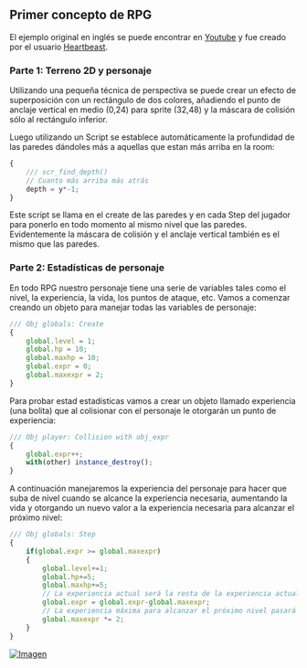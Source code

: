 ## Primer concepto de RPG

El ejemplo original en inglés se puede encontrar en [Youtube](https://www.youtube.com/watch?v=FqYS-4_oSRw) y fue creado por el usuario [Heartbeast](https://www.youtube.com/channel/UCrHQNOyU1q6BFEfkNq2CYMA). 

### Parte 1: Terreno 2D y personaje

Utilizando una pequeña técnica de perspectiva se puede crear un efecto de superposición con un rectángulo de dos colores, añadiendo el punto de anclaje vertical en medio (0,24) para sprite (32,48) y la máscara de colisión sólo al rectángulo inferior.

Luego utilizando un Script se establece automáticamente la profundidad de las paredes dándoles más a aquellas que estan más arriba en la room:

```javascript
{
	/// scr_find_depth()
    // Cuanto más arriba más atrás
    depth = y*-1;   
}
```

Este script se llama en el create de las paredes y en cada Step del jugador para ponerlo en todo momento al mismo nivel que las paredes. Evidentemente la máscara de colisión y el anclaje vertical también es el mismo que las paredes.

### Parte 2: Estadísticas de personaje

En todo RPG nuestro personaje tiene una serie de variables tales como el nivel, la experiencia, la vida, los puntos de ataque, etc. Vamos a comenzar creando un objeto para manejar todas las variables de personaje:

```javascript
/// Obj globals: Create
{
    global.level = 1;
    global.hp = 10;
    global.maxhp = 10;
    global.expr = 0;
    global.maxexpr = 2;
}
```

Para probar estad estadísticas vamos a crear un objeto llamado experiencia (una bolita) que al colisionar con el personaje le otorgarán un punto de experiencia:

```javascript
/// Obj player: Collision with obj_expr
{
    global.expr++;
    with(other) instance_destroy();
}
```

A continuación manejaremos la experiencia del personaje para hacer que suba de nivel cuando se alcance la experiencia necesaria, aumentando la vida y otorgando un nuevo valor a la experiencia necesaria para alcanzar el próximo nivel:

```javascript
/// Obj globals: Step
{
    if(global.expr >= global.maxexpr)
    {
        global.level+=1;
        global.hp+=5;
        global.maxhp+=5;
        // La experiencia actual será la resta de la experiencia actual del nivel menos la experiencia actual
        global.expr = global.expr-global.maxexpr;
        // La experiencia máxima para alcanzar el próximo nivel pasará a ser el doble que la del nivel actual
        global.maxexpr *= 2;
    }   
}
```

[![Imagen](https://github.com/hcosta/referencia-gml/raw/master/aprendizaje/plataformas/12_primer_concepto_rpg.gmx/captura2.png)](https://github.com/hcosta/referencia-gml/raw/master/aprendizaje/plataformas/12_primer_concepto_rpg.gmx/captura2.png)